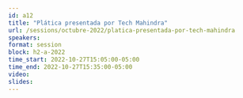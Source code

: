 ```yaml
---
id: a12
title: "Plática presentada por Tech Mahindra"
url: /sessions/octubre-2022/platica-presentada-por-tech-mahindra
speakers:
format: session
block: h2-a-2022
time_start: 2022-10-27T15:05:00-05:00
time_end: 2022-10-27T15:35:00-05:00
video:
slides:
---
```

